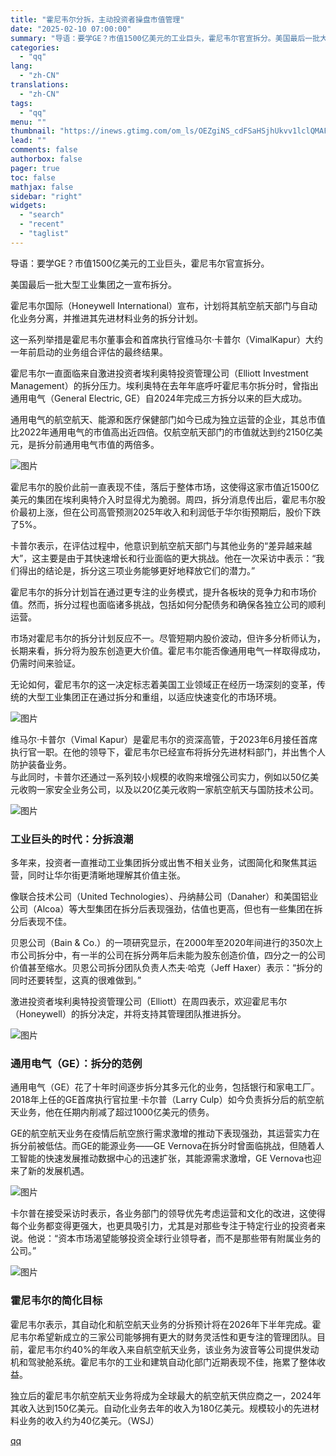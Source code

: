 ```yaml
---
title: "霍尼韦尔分拆，主动投资者操盘市值管理"
date: "2025-02-10 07:00:00"
summary: "导语：要学GE？市值1500亿美元的工业巨头，霍尼韦尔官宣拆分。美国最后一批大型工业集团之一宣布拆分..."
categories:
  - "qq"
lang:
  - "zh-CN"
translations:
  - "zh-CN"
tags:
  - "qq"
menu: ""
thumbnail: "https://inews.gtimg.com/om_ls/OEZgiNS_cdFSaHSjhUkvv1lclQMAFPPBL16NinG99GJ5kAA_640360/0"
lead: ""
comments: false
authorbox: false
pager: true
toc: false
mathjax: false
sidebar: "right"
widgets:
  - "search"
  - "recent"
  - "taglist"
---
```


导语：要学GE？市值1500亿美元的工业巨头，霍尼韦尔官宣拆分。

  

美国最后一批大型工业集团之一宣布拆分。

  


霍尼韦尔国际（Honeywell International）宣布，计划将其航空航天部门与自动化业务分离，并推进其先进材料业务的拆分计划。

  


这一系列举措是霍尼韦尔董事会和首席执行官维马尔·卡普尔（VimalKapur）大约一年前启动的业务组合评估的最终结果。

  


霍尼韦尔一直面临来自激进投资者埃利奥特投资管理公司（Elliott Investment Management）的拆分压力。埃利奥特在去年年底呼吁霍尼韦尔拆分时，曾指出通用电气（General Electric, GE）自2024年完成三方拆分以来的巨大成功。

  


通用电气的航空航天、能源和医疗保健部门如今已成为独立运营的企业，其总市值比2022年通用电气的市值高出近四倍。仅航空航天部门的市值就达到约2150亿美元，是拆分前通用电气市值的两倍多。

  


![图片](https://inews.gtimg.com/om_bt/OYuoMZnhdfdK4tzm1hX7ABlk0DbR2r5gTDIKulEbTkZWUAA/641)

  


霍尼韦尔的股价此前一直表现不佳，落后于整体市场，这使得这家市值近1500亿美元的集团在埃利奥特介入时显得尤为脆弱。周四，拆分消息传出后，霍尼韦尔股价最初上涨，但在公司高管预测2025年收入和利润低于华尔街预期后，股价下跌了5%。

  


卡普尔表示，在评估过程中，他意识到航空航天部门与其他业务的“差异越来越大”，这主要是由于其快速增长和行业面临的更大挑战。他在一次采访中表示：“我们得出的结论是，拆分这三项业务能够更好地释放它们的潜力。”

  


霍尼韦尔的拆分计划旨在通过更专注的业务模式，提升各板块的竞争力和市场价值。然而，拆分过程也面临诸多挑战，包括如何分配债务和确保各独立公司的顺利运营。

  


市场对霍尼韦尔的拆分计划反应不一。尽管短期内股价波动，但许多分析师认为，长期来看，拆分将为股东创造更大价值。霍尼韦尔能否像通用电气一样取得成功，仍需时间来验证。

  


无论如何，霍尼韦尔的这一决定标志着美国工业领域正在经历一场深刻的变革，传统的大型工业集团正在通过拆分和重组，以适应快速变化的市场环境。

  


![图片](https://inews.gtimg.com/om_bt/OdaVFxCrXlS83ogfl793sQjno1fO1dQqmmv1bxaZ0z_-QAA/641)

  
维马尔·卡普尔（Vimal Kapur）是霍尼韦尔的资深高管，于2023年6月接任首席执行官一职。在他的领导下，霍尼韦尔已经宣布将拆分先进材料部门，并出售个人防护装备业务。  
与此同时，卡普尔还通过一系列较小规模的收购来增强公司实力，例如以50亿美元收购一家安全业务公司，以及以20亿美元收购一家航空航天与国防技术公司。  
  
![图片](https://inews.gtimg.com/om_bt/Osu6igc0x4kY_fpgoUFqez4MzwCRBzSh4coB8bIBY9ZtEAA/641)
### **工业巨头的时代：分拆浪潮**

  


多年来，投资者一直推动工业集团拆分或出售不相关业务，试图简化和聚焦其运营，同时让华尔街更清晰地理解其价值主张。

  


像联合技术公司（United Technologies）、丹纳赫公司（Danaher）和美国铝业公司（Alcoa）等大型集团在拆分后表现强劲，估值也更高，但也有一些集团在拆分后表现不佳。

  


贝恩公司（Bain & Co.）的一项研究显示，在2000年至2020年间进行的350次上市公司拆分中，有一半的公司在拆分两年后未能为股东创造价值，四分之一的公司价值甚至缩水。贝恩公司拆分团队负责人杰夫·哈克（Jeff Haxer）表示：“拆分的同时还要转型，这真的很难做到。”

  


激进投资者埃利奥特投资管理公司（Elliott）在周四表示，欢迎霍尼韦尔（Honeywell）的拆分决定，并将支持其管理团队推进拆分。

  
  
![图片](https://inews.gtimg.com/om_bt/OjBcWqVe5zyX2akQg4YICCP_ZYNVUvr76942q0dxxO1YQAA/641)
### **通用电气（GE）：拆分的范例**

  


通用电气（GE）花了十年时间逐步拆分其多元化的业务，包括银行和家电工厂。2018年上任的GE首席执行官拉里·卡尔普（Larry Culp）如今负责拆分后的航空航天业务，他在任期内削减了超过1000亿美元的债务。

GE的航空航天业务在疫情后航空旅行需求激增的推动下表现强劲，其运营实力在拆分前被低估。而GE的能源业务——GE Vernova在拆分时曾面临挑战，但随着人工智能的快速发展推动数据中心的迅速扩张，其能源需求激增，GE Vernova也迎来了新的发展机遇。

  


![图片](https://inews.gtimg.com/om_bt/OzrTRPstnL4BIfkAVo4Mmr-q05g51WktailMkA47J804kAA/641)

  


卡尔普在接受采访时表示，各业务部门的领导优先考虑运营和文化的改进，这使得每个业务都变得更强大，也更具吸引力，尤其是对那些专注于特定行业的投资者来说。他说：“资本市场渴望能够投资全球行业领导者，而不是那些带有附属业务的公司。”

  
  
![图片](https://inews.gtimg.com/om_bt/O36dVDDY_jxDKrVoTF2thg9NVRzlcwR-2rwoHdgXgLoH0AA/641)
### **霍尼韦尔的简化目标**

  


霍尼韦尔表示，其自动化和航空航天业务的分拆预计将在2026年下半年完成。霍尼韦尔希望新成立的三家公司能够拥有更大的财务灵活性和更专注的管理团队。目前，霍尼韦尔约40%的年收入来自航空航天业务，该业务为波音等公司提供发动机和驾驶舱系统。霍尼韦尔的工业和建筑自动化部门近期表现不佳，拖累了整体收益。

  


独立后的霍尼韦尔航空航天业务将成为全球最大的航空航天供应商之一，2024年其收入达到150亿美元。自动化业务去年的收入为180亿美元。规模较小的先进材料业务的收入约为40亿美元。（WSJ）

[qq](https://new.qq.com/rain/a/20250210A010R000)
